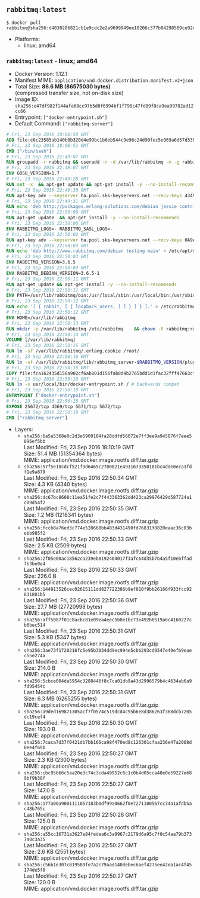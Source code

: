 ## `rabbitmq:latest`

```console
$ docker pull rabbitmq@sha256:d4830286821cb1e9cdc2e2a9699949ee10206c377b84298509ce92e621786b8f
```

-	Platforms:
	-	linux; amd64

### `rabbitmq:latest` - linux; amd64

-	Docker Version: 1.12.1
-	Manifest MIME: `application/vnd.docker.distribution.manifest.v2+json`
-	Total Size: **86.6 MB (86575030 bytes)**  
	(compressed transfer size, not on-disk size)
-	Image ID: `sha256:e47df982f144afa68cc97b5d0f6994bf1f790c47fd89f8ca9ea99782ad12cc66`
-	Entrypoint: `["docker-entrypoint.sh"]`
-	Default Command: `["rabbitmq-server"]`

```dockerfile
# Fri, 23 Sep 2016 18:08:50 GMT
ADD file:c6c23585ab140b0b320d4e99bc1b0eb544c9e96c24d90fec5e069a6d57d335ca in / 
# Fri, 23 Sep 2016 18:08:51 GMT
CMD ["/bin/bash"]
# Fri, 23 Sep 2016 22:49:07 GMT
RUN groupadd -r rabbitmq && useradd -r -d /var/lib/rabbitmq -m -g rabbitmq rabbitmq
# Fri, 23 Sep 2016 22:49:07 GMT
ENV GOSU_VERSION=1.7
# Fri, 23 Sep 2016 22:49:28 GMT
RUN set -x 	&& apt-get update && apt-get install -y --no-install-recommends ca-certificates wget && rm -rf /var/lib/apt/lists/* 	&& wget -O /usr/local/bin/gosu "https://github.com/tianon/gosu/releases/download/$GOSU_VERSION/gosu-$(dpkg --print-architecture)" 	&& wget -O /usr/local/bin/gosu.asc "https://github.com/tianon/gosu/releases/download/$GOSU_VERSION/gosu-$(dpkg --print-architecture).asc" 	&& export GNUPGHOME="$(mktemp -d)" 	&& gpg --keyserver ha.pool.sks-keyservers.net --recv-keys B42F6819007F00F88E364FD4036A9C25BF357DD4 	&& gpg --batch --verify /usr/local/bin/gosu.asc /usr/local/bin/gosu 	&& rm -r "$GNUPGHOME" /usr/local/bin/gosu.asc 	&& chmod +x /usr/local/bin/gosu 	&& gosu nobody true 	&& apt-get purge -y --auto-remove ca-certificates wget
# Fri, 23 Sep 2016 22:49:30 GMT
RUN apt-key adv --keyserver ha.pool.sks-keyservers.net --recv-keys 434975BD900CCBE4F7EE1B1ED208507CA14F4FCA
# Fri, 23 Sep 2016 22:49:31 GMT
RUN echo 'deb http://packages.erlang-solutions.com/debian jessie contrib' > /etc/apt/sources.list.d/erlang.list
# Fri, 23 Sep 2016 22:50:00 GMT
RUN apt-get update 	&& apt-get install -y --no-install-recommends 		erlang-asn1 		erlang-base-hipe 		erlang-crypto 		erlang-eldap 		erlang-inets 		erlang-mnesia 		erlang-nox 		erlang-os-mon 		erlang-public-key 		erlang-ssl 		erlang-xmerl 	&& rm -rf /var/lib/apt/lists/*
# Fri, 23 Sep 2016 22:50:00 GMT
ENV RABBITMQ_LOGS=- RABBITMQ_SASL_LOGS=-
# Fri, 23 Sep 2016 22:50:02 GMT
RUN apt-key adv --keyserver ha.pool.sks-keyservers.net --recv-keys 0A9AF2115F4687BD29803A206B73A36E6026DFCA
# Fri, 23 Sep 2016 22:50:03 GMT
RUN echo 'deb http://www.rabbitmq.com/debian testing main' > /etc/apt/sources.list.d/rabbitmq.list
# Fri, 23 Sep 2016 22:50:03 GMT
ENV RABBITMQ_VERSION=3.6.5
# Fri, 23 Sep 2016 22:50:03 GMT
ENV RABBITMQ_DEBIAN_VERSION=3.6.5-1
# Fri, 23 Sep 2016 22:50:11 GMT
RUN apt-get update && apt-get install -y --no-install-recommends 		rabbitmq-server=$RABBITMQ_DEBIAN_VERSION 	&& rm -rf /var/lib/apt/lists/*
# Fri, 23 Sep 2016 22:50:11 GMT
ENV PATH=/usr/lib/rabbitmq/bin:/usr/local/sbin:/usr/local/bin:/usr/sbin:/usr/bin:/sbin:/bin
# Fri, 23 Sep 2016 22:50:12 GMT
RUN echo '[ { rabbit, [ { loopback_users, [ ] } ] } ].' > /etc/rabbitmq/rabbitmq.config
# Fri, 23 Sep 2016 22:50:12 GMT
ENV HOME=/var/lib/rabbitmq
# Fri, 23 Sep 2016 22:50:13 GMT
RUN mkdir -p /var/lib/rabbitmq /etc/rabbitmq 	&& chown -R rabbitmq:rabbitmq /var/lib/rabbitmq /etc/rabbitmq 	&& chmod 777 /var/lib/rabbitmq /etc/rabbitmq
# Fri, 23 Sep 2016 22:50:14 GMT
VOLUME [/var/lib/rabbitmq]
# Fri, 23 Sep 2016 22:50:15 GMT
RUN ln -sf /var/lib/rabbitmq/.erlang.cookie /root/
# Fri, 23 Sep 2016 22:50:16 GMT
RUN ln -sf /usr/lib/rabbitmq/lib/rabbitmq_server-$RABBITMQ_VERSION/plugins /plugins
# Fri, 23 Sep 2016 22:50:16 GMT
COPY file:fca162435d150a902cf6ab801d156fab8d4b2765bdd1d1fac32fff47663cff1e in /usr/local/bin/ 
# Fri, 23 Sep 2016 22:50:18 GMT
RUN ln -s usr/local/bin/docker-entrypoint.sh / # backwards compat
# Fri, 23 Sep 2016 22:50:18 GMT
ENTRYPOINT ["docker-entrypoint.sh"]
# Fri, 23 Sep 2016 22:50:18 GMT
EXPOSE 25672/tcp 4369/tcp 5671/tcp 5672/tcp
# Fri, 23 Sep 2016 22:50:19 GMT
CMD ["rabbitmq-server"]
```

-	Layers:
	-	`sha256:6a5a5368e0c2d3e5909184fa28ddfd56072e7ff3ee9a945876f7eee5896ef5bb`  
		Last Modified: Fri, 23 Sep 2016 18:10:19 GMT  
		Size: 51.4 MB (51354364 bytes)  
		MIME: application/vnd.docker.image.rootfs.diff.tar.gzip
	-	`sha256:57f5e18cdcf521f3d6465c2700021e4931673350181bc4dde0eca3fdf1e9a879`  
		Last Modified: Fri, 23 Sep 2016 22:50:34 GMT  
		Size: 4.3 KB (4340 bytes)  
		MIME: application/vnd.docker.image.rootfs.diff.tar.gzip
	-	`sha256:dc67bc8608c11ea51fe2c7f443363362dd423ca29976429d587724a1c09d54f2`  
		Last Modified: Fri, 23 Sep 2016 22:50:35 GMT  
		Size: 1.2 MB (1216341 bytes)  
		MIME: application/vnd.docker.image.rootfs.diff.tar.gzip
	-	`sha256:fccb8a76ed3c774e528668bb483d431490fd76831f8820eaac36c03bebb985f2`  
		Last Modified: Fri, 23 Sep 2016 22:50:33 GMT  
		Size: 2.5 KB (2509 bytes)  
		MIME: application/vnd.docker.image.rootfs.diff.tar.gzip
	-	`sha256:2f05e00ac18562ca239eb8192404017f3afc64d35b7b4a5f10ebffad7b3be0e4`  
		Last Modified: Fri, 23 Sep 2016 22:50:33 GMT  
		Size: 226.0 B  
		MIME: application/vnd.docker.image.rootfs.diff.tar.gzip
	-	`sha256:144913526cec02615111dd827722386b9ef810f9bb26166f933fcc92831881b5`  
		Last Modified: Fri, 23 Sep 2016 22:50:36 GMT  
		Size: 27.7 MB (27720998 bytes)  
		MIME: application/vnd.docker.image.rootfs.diff.tar.gzip
	-	`sha256:aff5087f01c8acbc81e09ea4eec5b0e1bc73e492b0519a6c4160227cb6bec514`  
		Last Modified: Fri, 23 Sep 2016 22:50:31 GMT  
		Size: 5.3 KB (5347 bytes)  
		MIME: application/vnd.docker.image.rootfs.diff.tar.gzip
	-	`sha256:3ae73f1720216fc5e95b3034dd9ec994e5cbb293cd9547e49efb9eaec55e274a`  
		Last Modified: Fri, 23 Sep 2016 22:50:30 GMT  
		Size: 214.0 B  
		MIME: application/vnd.docker.image.rootfs.diff.tar.gzip
	-	`sha256:5cbce004da5954c3288446f8c7ca01db9a43d2996579b4c4634ab6a9fd95454c`  
		Last Modified: Fri, 23 Sep 2016 22:50:31 GMT  
		Size: 6.3 MB (6265255 bytes)  
		MIME: application/vnd.docker.image.rootfs.diff.tar.gzip
	-	`sha256:a9ded169871305acf7f0574c519dcd4c95b6e8d386263f368dcb7205dc19cef4`  
		Last Modified: Fri, 23 Sep 2016 22:50:30 GMT  
		Size: 193.0 B  
		MIME: application/vnd.docker.image.rootfs.diff.tar.gzip
	-	`sha256:7caca7d37f0421db7bb166ca98f470ed8c126301cfaa236e47a2088d0ee4f69b`  
		Last Modified: Fri, 23 Sep 2016 22:50:27 GMT  
		Size: 2.3 KB (2300 bytes)  
		MIME: application/vnd.docker.image.rootfs.diff.tar.gzip
	-	`sha256:cbc95b66c5aa20e3c74c3cda49952c6c1c0b4d05cca48e0e59227e689bf9b38f`  
		Last Modified: Fri, 23 Sep 2016 22:50:27 GMT  
		Size: 147.0 B  
		MIME: application/vnd.docker.image.rootfs.diff.tar.gzip
	-	`sha256:177a00a9001111057183b0df99a0662f0e7271100567cc34a1afdb5ac48b765c`  
		Last Modified: Fri, 23 Sep 2016 22:50:26 GMT  
		Size: 125.0 B  
		MIME: application/vnd.docker.image.rootfs.diff.tar.gzip
	-	`sha256:a55cc16731a3627e84fedea6c3a0967c2179d6a95c7f0c54aa79b3737a0c3a35`  
		Last Modified: Fri, 23 Sep 2016 22:50:27 GMT  
		Size: 2.6 KB (2551 bytes)  
		MIME: application/vnd.docker.image.rootfs.diff.tar.gzip
	-	`sha256:c56b1e307c819589fe7a2c79aad140debec6aef4275ee42ea1ac4f45174de5f0`  
		Last Modified: Fri, 23 Sep 2016 22:50:27 GMT  
		Size: 120.0 B  
		MIME: application/vnd.docker.image.rootfs.diff.tar.gzip
